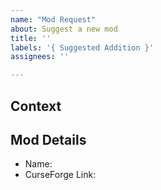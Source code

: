 ```yaml
---
name: "Mod Request"
about: Suggest a new mod
title: ''
labels: '{ Suggested Addition }'
assignees: ''

---
```


<!--

Please ensure that you fill in all the required information needed as specified by the template below. Enter text following any "<!-- 📝 -- >" in the template below.

-->


## Context
<!-- EXAMPLE: I would like to recommend that a "mod" should be added to the pack because x,y,z. -->
<!-- 📝-->


## Mod Details
* Name:<!-- 📝-->
* CurseForge Link:<!-- 📝-->

<!-- If the requested mod is not hosted on curseforge please link the DEVELOPERS website for the mod.
Any, and I mean any links to mod-reposting sites (ed: 9minecraft) will get this request closed. 
Here is a link to known mod-reposting sites https://stopmodreposts.org/sites.html
-->
